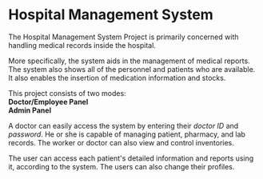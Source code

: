 # <b>Hospital Management System</b>

The Hospital Management System Project is primarily concerned with handling medical records inside the hospital. 

More specifically, the system aids in the management of medical reports. The system also shows all of the personnel and patients who are available. It also enables the insertion of medication information and stocks. 

This project consists of two modes:<br>
<b>Doctor/Employee Panel</b><br>
<b>Admin Panel</b>

A doctor can easily access the system by entering their <i>doctor ID</i> and <i>password</i>. He or she is capable of managing patient, pharmacy, and lab records. The worker or doctor can also view and control inventories. 

The user can access each patient's detailed information and reports using it, according to the system. The users can also change their profiles.


#

